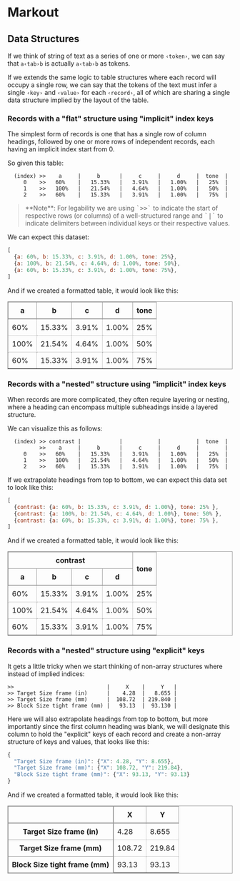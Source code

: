 ﻿# Markout

## Data Structures

If we think of string of text as a series of one or more <kbd>`‹token›`</kbd>, we can say that `a‹tab›b` is actually <kbd>`a`</kbd><kbd>`‹tab›`</kbd><kbd>`b`</kbd> as tokens.

If we extends the same logic to table structures where each record will occupy a single row, we can say that the tokens of the text must infer a single `‹key›` and `‹value›` for each `‹record›`, all of which are sharing a single data structure implied by the layout of the table.

### Records with a "flat" structure using "implicit" index keys

The simplest form of records is one that has a single row of column headings, followed by one or more rows of independent records, each having an implicit index start from 0.

<figcaption>So given this table:</figcaption>

```text
  (index) >>    a     |     b      |     c     |     d     |  tone  |
     0    >>   60%    |   15.33%   |   3.91%   |   1.00%   |   25%  |
     1    >>   100%   |   21.54%   |   4.64%   |   1.00%   |   50%  |
     2    >>   60%    |   15.33%   |   3.91%   |   1.00%   |   75%  |
```

<blockquote>
**Note**: For legability we are using <kbd>`>>`</kbd> to indicate the start of respective rows (or columns) of a well-structured range and <kbd>`|`</kbd> to indicate delimiters between individual keys or their respective values.
</blockquote>

<figcaption>We can expect this dataset:</figcaption>

```javascript
[
  {a: 60%, b: 15.33%, c: 3.91%, d: 1.00%, tone: 25%},
  {a: 100%, b: 21.54%, c: 4.64%, d: 1.00%, tone: 50%},
  {a: 60%, b: 15.33%, c: 3.91%, d: 1.00%, tone: 75%},
]
```

<caption>And if we created a formatted table, it would look like this:</caption>

<table style="border: 1px solid var(--border-color); border-collapse: collapse; --cell-padding: 0.5em; --border-color: #999;">
<thead style="border: inherit;">
<tr style="border: inherit;">
  <th style="border: inherit; border-bottom-width: 2px; padding: var(--cell-padding)">a
  <th style="border: inherit; border-bottom-width: 2px; padding: var(--cell-padding)">b
  <th style="border: inherit; border-bottom-width: 2px; padding: var(--cell-padding)">c
  <th style="border: inherit; border-bottom-width: 2px; padding: var(--cell-padding)">d
  <th style="border: inherit; border-bottom-width: 2px; padding: var(--cell-padding)">tone
</tr>
</thead>
<tbody>
<tr style="border: 1px var(--border-color) dotted;">
  <td style="border: inherit; padding: var(--cell-padding)">60%
  <td style="border: inherit; padding: var(--cell-padding)">15.33%
  <td style="border: inherit; padding: var(--cell-padding)">3.91%
  <td style="border: inherit; padding: var(--cell-padding)">1.00%
  <td style="border: inherit; padding: var(--cell-padding)">25%
</tr>
<tr style="border: 1px var(--border-color) dotted;">
  <td style="border: inherit; padding: var(--cell-padding)">100%
  <td style="border: inherit; padding: var(--cell-padding)">21.54%
  <td style="border: inherit; padding: var(--cell-padding)">4.64%
  <td style="border: inherit; padding: var(--cell-padding)">1.00%
  <td style="border: inherit; padding: var(--cell-padding)">50%
</tr>
<tr style="border: 1px var(--border-color) dotted;">
  <td style="border: inherit; padding: var(--cell-padding)">60%
  <td style="border: inherit; padding: var(--cell-padding)">15.33%
  <td style="border: inherit; padding: var(--cell-padding)">3.91%
  <td style="border: inherit; padding: var(--cell-padding)">1.00%
  <td style="border: inherit; padding: var(--cell-padding)">75%
</tr>
</tbody>
</table>

### Records with a "nested" structure using "implicit" index keys

When records are more complicated, they often require layering or nesting, where a heading can encompass multiple subheadings inside a layered structure.

<figcaption>We can visualize this as follows:</figcaption>

```text
  (index) >> contrast |            |           |           |  tone  |
          >>    a     |     b      |     c     |     d     |        |
     0    >>   60%    |   15.33%   |   3.91%   |   1.00%   |   25%  |
     1    >>   100%   |   21.54%   |   4.64%   |   1.00%   |   50%  |
     2    >>   60%    |   15.33%   |   3.91%   |   1.00%   |   75%  |
```

<figcaption>If we extrapolate headings from top to bottom, we can expect this data set to look like this:</figcaption>

```javascript
[
  {contrast: {a: 60%, b: 15.33%, c: 3.91%, d: 1.00%}, tone: 25% },
  {contrast: {a: 100%, b: 21.54%, c: 4.64%, d: 1.00%}, tone: 50% },
  {contrast: {a: 60%, b: 15.33%, c: 3.91%, d: 1.00%}, tone: 75% },
]
```

<caption>And if we created a formatted table, it would look like this:</caption>

<table style="border: 1px solid var(--border-color); border-collapse: collapse; --cell-padding: 0.5em; --border-color: #999;">
<thead style="border: inherit;">
<tr style="border: inherit;">
  <th style="border: inherit; padding: var(--cell-padding)" colspan=4>contrast
  <th style="border: inherit; border-bottom-width: 2px; padding: var(--cell-padding)" rowspan=2>tone
</tr>
<tr style="border: inherit;">
  <th style="border: inherit; border-bottom-width: 2px; padding: var(--cell-padding)">a
  <th style="border: inherit; border-bottom-width: 2px; padding: var(--cell-padding)">b
  <th style="border: inherit; border-bottom-width: 2px; padding: var(--cell-padding)">c
  <th style="border: inherit; border-bottom-width: 2px; padding: var(--cell-padding)">d
</tr>
</thead>
<tbody>
<tr style="border: 1px var(--border-color) dotted;">
  <td style="border: inherit; padding: var(--cell-padding)">60%
  <td style="border: inherit; padding: var(--cell-padding)">15.33%
  <td style="border: inherit; padding: var(--cell-padding)">3.91%
  <td style="border: inherit; padding: var(--cell-padding)">1.00%
  <td style="border: inherit; padding: var(--cell-padding)">25%
</tr>
<tr style="border: 1px var(--border-color) dotted;">
  <td style="border: inherit; padding: var(--cell-padding)">100%
  <td style="border: inherit; padding: var(--cell-padding)">21.54%
  <td style="border: inherit; padding: var(--cell-padding)">4.64%
  <td style="border: inherit; padding: var(--cell-padding)">1.00%
  <td style="border: inherit; padding: var(--cell-padding)">50%
</tr>
<tr style="border: 1px var(--border-color) dotted;">
  <td style="border: inherit; padding: var(--cell-padding)">60%
  <td style="border: inherit; padding: var(--cell-padding)">15.33%
  <td style="border: inherit; padding: var(--cell-padding)">3.91%
  <td style="border: inherit; padding: var(--cell-padding)">1.00%
  <td style="border: inherit; padding: var(--cell-padding)">75%
</tr>
</tbody>
</table>

### Records with a "nested" structure using "explicit" keys

<figcaption>It gets a little tricky when we start thinking of non-array structures where instead of implied indices:</figcaption>

```text
>>                             |     X    |     Y   |
>> Target Size frame (in)      |    4.28  |   8.655 |
>> Target Size frame (mm)      |  108.72  | 219.840 |
>> Block Size tight frame (mm) |   93.13  |  93.130 |
```

<figcaption>Here we will also extrapolate headings from top to bottom, but more importantly since the first column heading was blank, we will designate this column to hold the "explicit" keys of each record and create a non-array structure of keys and values, that looks like this:</figcaption>

```javascript
{
  "Target Size frame (in)": {"X": 4.28, "Y": 8.655},
  "Target Size frame (mm)": {"X": 108.72, "Y": 219.84},
  "Block Size tight frame (mm)": {"X": 93.13, "Y": 93.13}
}
```

<caption>And if we created a formatted table, it would look like this:</caption>

<table style="border: 1px solid var(--border-color); border-collapse: collapse; --cell-padding: 0.5em; --border-color: #999;">
<thead style="border: inherit; border-bottom-width: 2px;">
<tr style="border: inherit;">
  <th style="border: inherit; border-right-width: 2px; padding: var(--cell-padding)">
  <th style="border: inherit; padding: var(--cell-padding)">X
  <th style="border: inherit; padding: var(--cell-padding)">Y
</tr>
</thead>
<tbody>
<tr style="border: 1px var(--border-color) dotted;">
  <th style="border: inherit; border-style: solid; border-right-width: 2px; padding: var(--cell-padding)">Target Size frame (in)
  <td style="border: inherit; padding: var(--cell-padding)">4.28
  <td style="border: inherit; padding: var(--cell-padding)">8.655
</tr>
<tr style="border: 1px var(--border-color) dotted;">
  <th style="border: inherit; border-style: solid; border-right-width: 2px; padding: var(--cell-padding)">Target Size frame (mm)
  <td style="border: inherit; padding: var(--cell-padding)">108.72
  <td style="border: inherit; padding: var(--cell-padding)">219.84
</tr>
<tr style="border: 1px var(--border-color) dotted;">
  <th style="border: inherit; border-style: solid; border-right-width: 2px; padding: var(--cell-padding)">Block Size tight frame (mm)
  <td style="border: inherit; padding: var(--cell-padding)">93.13
  <td style="border: inherit; padding: var(--cell-padding)">93.13
</tr>
</tbody>
</table>
